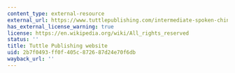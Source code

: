 ```yaml
---
content_type: external-resource
external_url: https://www.tuttlepublishing.com/intermediate-spoken-chinese-audio-pdfs
has_external_license_warning: true
license: https://en.wikipedia.org/wiki/All_rights_reserved
status: ''
title: Tuttle Publishing website
uid: 2b7f0493-ff0f-405c-8726-87d24e70f6db
wayback_url: ''
---
```

